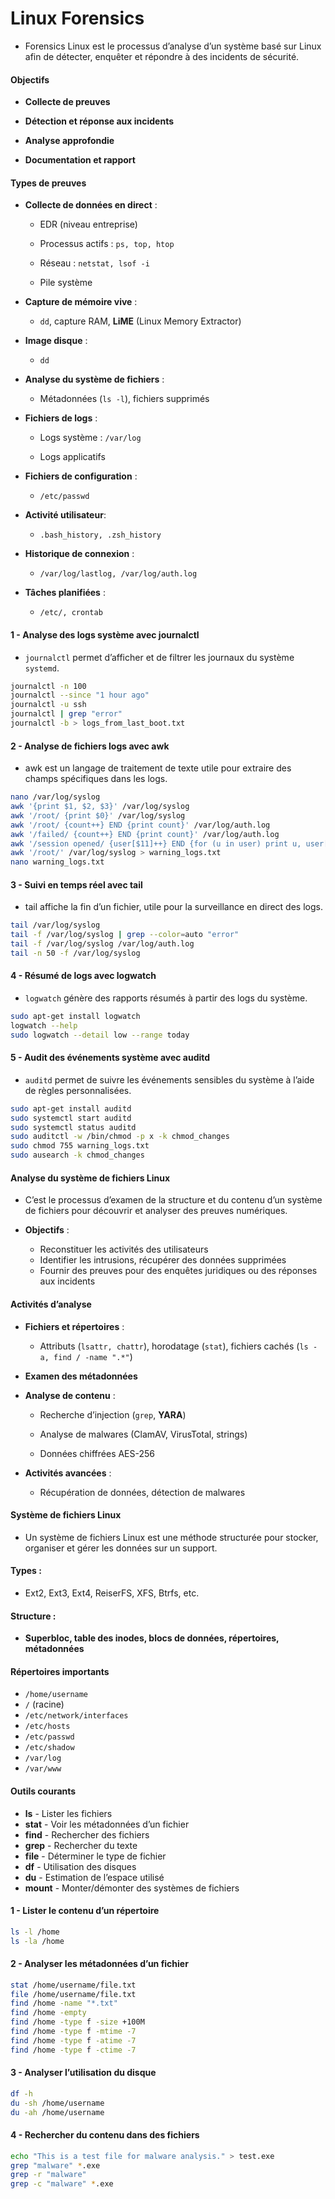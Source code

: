 # Linux Forensics 

- Forensics Linux est le processus d’analyse d’un système basé sur Linux afin de détecter, enquêter et répondre à des incidents de sécurité.

#### Objectifs

- **Collecte de preuves**

- **Détection et réponse aux incidents**

- **Analyse approfondie**

- **Documentation et rapport**

#### Types de preuves

- **Collecte de données en direct** :

  - EDR (niveau entreprise)

  - Processus actifs : `ps, top, htop`

  - Réseau : `netstat, lsof -i`

  - Pile système

- **Capture de mémoire vive** :

  - `dd`, capture RAM, **LiME** (Linux Memory Extractor)

- **Image disque** :

  - `dd`

- **Analyse du système de fichiers** :

  - Métadonnées (`ls -l`), fichiers supprimés

- **Fichiers de logs** :

  - Logs système : `/var/log`

  - Logs applicatifs

- **Fichiers de configuration** :

  - `/etc/passwd`

- **Activité utilisateur**:

  - `.bash_history, .zsh_history`

- **Historique de connexion** :

  - `/var/log/lastlog, /var/log/auth.log`

- **Tâches planifiées** :

  - `/etc/, crontab`

#### 1 - Analyse des logs système avec journalctl

- `journalctl` permet d’afficher et de filtrer les journaux du système `systemd`.

```sh
journalctl -n 100
journalctl --since "1 hour ago"
journalctl -u ssh
journalctl | grep "error"
journalctl -b > logs_from_last_boot.txt
```

#### 2 - Analyse de fichiers logs avec awk

- awk est un langage de traitement de texte utile pour extraire des champs spécifiques dans les logs.

```sh
nano /var/log/syslog
awk '{print $1, $2, $3}' /var/log/syslog
awk '/root/ {print $0}' /var/log/syslog
awk '/root/ {count++} END {print count}' /var/log/auth.log
awk '/failed/ {count++} END {print count}' /var/log/auth.log
awk '/session opened/ {user[$11]++} END {for (u in user) print u, user[u]}' /var/log/auth.log
awk '/root/' /var/log/syslog > warning_logs.txt
nano warning_logs.txt
```

#### 3 - Suivi en temps réel avec tail

- tail affiche la fin d’un fichier, utile pour la surveillance en direct des logs.

```sh
tail /var/log/syslog
tail -f /var/log/syslog | grep --color=auto "error"
tail -f /var/log/syslog /var/log/auth.log
tail -n 50 -f /var/log/syslog
```

#### 4 - Résumé de logs avec logwatch

- `logwatch` génère des rapports résumés à partir des logs du système.

```sh
sudo apt-get install logwatch
logwatch --help
sudo logwatch --detail low --range today
```

#### 5 - Audit des événements système avec auditd

- `auditd` permet de suivre les événements sensibles du système à l’aide de règles personnalisées.

```sh
sudo apt-get install auditd
sudo systemctl start auditd
sudo systemctl status auditd
sudo auditctl -w /bin/chmod -p x -k chmod_changes
sudo chmod 755 warning_logs.txt
sudo ausearch -k chmod_changes
```

#### Analyse du système de fichiers Linux

- C’est le processus d’examen de la structure et du contenu d’un système de fichiers pour découvrir et analyser des preuves numériques.

- **Objectifs** :

  - Reconstituer les activités des utilisateurs
  - Identifier les intrusions, récupérer des données supprimées
  - Fournir des preuves pour des enquêtes juridiques ou des réponses aux incidents

#### Activités d’analyse

- **Fichiers et répertoires** :

  - Attributs (`lsattr, chattr`), horodatage (`stat`), fichiers cachés (`ls -a, find / -name ".*"`)

- **Examen des métadonnées**

- **Analyse de contenu** :

  - Recherche d’injection (`grep`, **YARA**)

  - Analyse de malwares (ClamAV, VirusTotal, strings)

  - Données chiffrées AES-256

- **Activités avancées** :

  - Récupération de données, détection de malwares

#### Système de fichiers Linux

- Un système de fichiers Linux est une méthode structurée pour stocker, organiser et gérer les données sur un support.

#### Types :

- Ext2, Ext3, Ext4, ReiserFS, XFS, Btrfs, etc.

#### Structure :

- **Superbloc, table des inodes, blocs de données, répertoires, métadonnées**

#### Répertoires importants

- `/home/username`
- `/` (racine)
- `/etc/network/interfaces`
- `/etc/hosts`
- `/etc/passwd`
- `/etc/shadow`
- `/var/log`
- `/var/www`

#### Outils courants

- **ls** - Lister les fichiers
- **stat** - Voir les métadonnées d’un fichier
- **find** - Rechercher des fichiers
- **grep** - Rechercher du texte
- **file** - Déterminer le type de fichier
- **df** - Utilisation des disques
- **du** - Estimation de l’espace utilisé
- **mount** - Monter/démonter des systèmes de fichiers

#### 1 - Lister le contenu d’un répertoire

```sh
ls -l /home
ls -la /home
```

#### 2 - Analyser les métadonnées d’un fichier

```sh
stat /home/username/file.txt
file /home/username/file.txt
find /home -name "*.txt"
find /home -empty
find /home -type f -size +100M
find /home -type f -mtime -7
find /home -type f -atime -7
find /home -type f -ctime -7
```

#### 3 - Analyser l’utilisation du disque

```sh
df -h
du -sh /home/username
du -ah /home/username
```

#### 4 - Rechercher du contenu dans des fichiers

```sh
echo "This is a test file for malware analysis." > test.exe
grep "malware" *.exe
grep -r "malware"
grep -c "malware" *.exe
```
